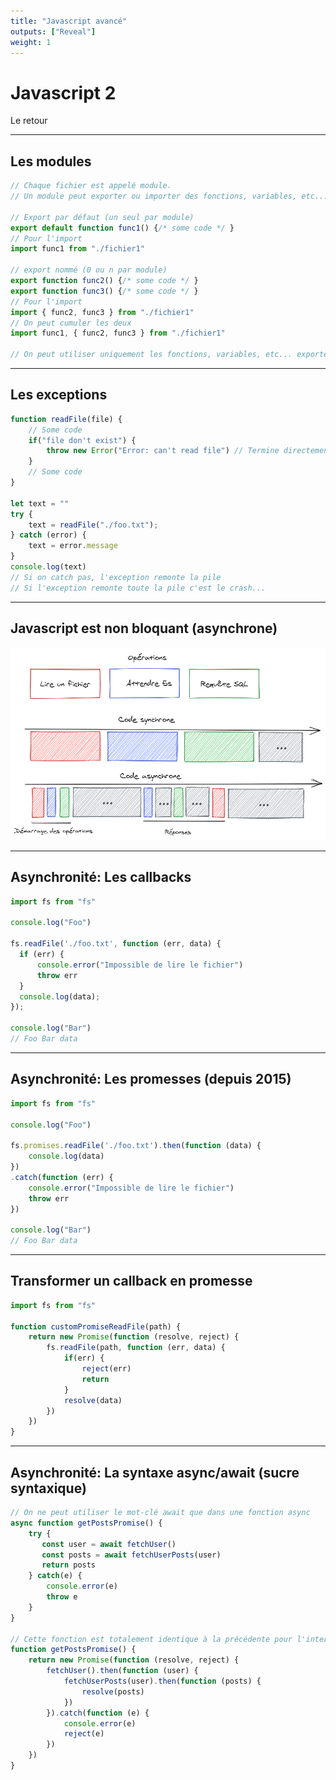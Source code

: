 ```yaml
---
title: "Javascript avancé"
outputs: ["Reveal"]
weight: 1
---
```


# Javascript 2
Le retour

---

## Les modules

```javascript
// Chaque fichier est appelé module. 
// Un module peut exporter ou importer des fonctions, variables, etc... d'autres modules

// Export par défaut (un seul par module)
export default function func1() {/* some code */ }
// Pour l'import
import func1 from "./fichier1"

// export nommé (0 ou n par module)
export function func2() {/* some code */ }
export function func3() {/* some code */ }
// Pour l'import
import { func2, func3 } from "./fichier1"
// On peut cumuler les deux
import func1, { func2, func3 } from "./fichier1"

// On peut utiliser uniquement les fonctions, variables, etc... exportés
```

---

## Les exceptions

```javascript
function readFile(file) {
    // Some code
    if("file don't exist") {
        throw new Error("Error: can't read file") // Termine directement la fonction
    }
    // Some code
}

let text = ""
try {
    text = readFile("./foo.txt");  
} catch (error) {
    text = error.message
}
console.log(text)
// Si on catch pas, l'exception remonte la pile
// Si l'exception remonte toute la pile c'est le crash...
```
---

## Javascript est non bloquant (asynchrone)

![Async](./async.png)

---

## Asynchronité: Les callbacks

```javascript
import fs from "fs"

console.log("Foo")

fs.readFile('./foo.txt', function (err, data) {
  if (err) {
      console.error("Impossible de lire le fichier")
      throw err
  }
  console.log(data);
});

console.log("Bar")
// Foo Bar data
```

---

## Asynchronité: Les promesses (depuis 2015)

```javascript
import fs from "fs"

console.log("Foo")

fs.promises.readFile('./foo.txt').then(function (data) {
    console.log(data)
})
.catch(function (err) {
    console.error("Impossible de lire le fichier")
    throw err
})

console.log("Bar")
// Foo Bar data
```

---

## Transformer un callback en promesse

```javascript
import fs from "fs"

function customPromiseReadFile(path) {
    return new Promise(function (resolve, reject) {
        fs.readFile(path, function (err, data) {
            if(err) { 
                reject(err)
                return
            }
            resolve(data)
        })
    })
}
```

---

## Asynchronité: La syntaxe async/await (sucre syntaxique)

```javascript
// On ne peut utiliser le mot-clé await que dans une fonction async
async function getPostsPromise() {
    try {
       const user = await fetchUser()
       const posts = await fetchUserPosts(user)
       return posts
    } catch(e) {
        console.error(e)
        throw e
    }
}

// Cette fonction est totalement identique à la précédente pour l'interpréteur JS
function getPostsPromise() {
    return new Promise(function (resolve, reject) {
        fetchUser().then(function (user) {
            fetchUserPosts(user).then(function (posts) {
                resolve(posts)
            })
        }).catch(function (e) {
            console.error(e)
            reject(e)
        })
    })
}
```
